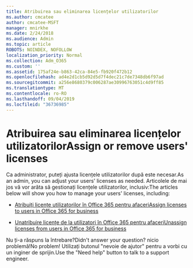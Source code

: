```yaml
---
title: Atribuirea sau eliminarea licențelor utilizatorilor
ms.author: cmcatee
author: cmcatee-MSFT
manager: mnirkhe
ms.date: 2/24/2018
ms.audience: Admin
ms.topic: article
ROBOTS: NOINDEX, NOFOLLOW
localization_priority: Normal
ms.collection: Adm_O365
ms.custom: ''
ms.assetid: 175af24e-b863-42ca-84e5-fb920f472b12
ms.openlocfilehash: ad4e2d1cb5d92d5d7f4dec21c7de7348db6f97ad
ms.sourcegitcommit: a256e8680379c006287ae30996763051c4d9ff85
ms.translationtype: MT
ms.contentlocale: ro-RO
ms.lasthandoff: 09/04/2019
ms.locfileid: "36736985"
---
```

# <a name="assign-or-remove-users-licenses"></a><span data-ttu-id="00253-102">Atribuirea sau eliminarea licențelor utilizatorilor</span><span class="sxs-lookup"><span data-stu-id="00253-102">Assign or remove users' licenses</span></span>

<span data-ttu-id="00253-103">Ca administrator, puteți ajusta licențele utilizatorilor după este necesar.</span><span class="sxs-lookup"><span data-stu-id="00253-103">As an admin, you can adjust your users' licenses as needed.</span></span> <span data-ttu-id="00253-104">Articolele de mai jos vă vor arăta să gestionați licențele utilizatorilor, inclusiv:</span><span class="sxs-lookup"><span data-stu-id="00253-104">The articles below will show you how to manage your users' licenses, including:</span></span>
  
- [<span data-ttu-id="00253-105">Atribuiți licențe utilizatorilor în Office 365 pentru afaceri</span><span class="sxs-lookup"><span data-stu-id="00253-105">Assign licenses to users in Office 365 for business</span></span>](https://docs.microsoft.com//office365/admin/subscriptions-and-billing/assign-licenses-to-users)

- [<span data-ttu-id="00253-106">Unatribuire licențe de la utilizatori în Office 365 pentru afaceri</span><span class="sxs-lookup"><span data-stu-id="00253-106">Unassign licenses from users in Office 365 for business</span></span>](https://docs.microsoft.com//office365/admin/subscriptions-and-billing/remove-licenses-from-users)

<span data-ttu-id="00253-107">Nu ți-a răspuns la întrebare?</span><span class="sxs-lookup"><span data-stu-id="00253-107">Didn't answer your question?</span></span> <span data-ttu-id="00253-108">nicio problemă!</span><span class="sxs-lookup"><span data-stu-id="00253-108">No problem!</span></span> <span data-ttu-id="00253-109">Utilizați butonul "nevoie de ajutor" pentru a vorbi cu un inginer de sprijin.</span><span class="sxs-lookup"><span data-stu-id="00253-109">Use the "Need help" button to talk to a support engineer.</span></span>